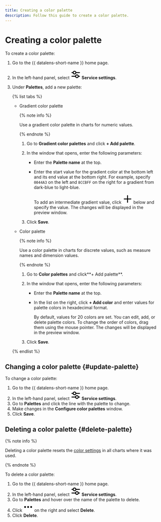 ```yaml
---
title: Creating a color palette
description: Follow this guide to create a color palette.
---
```


# Creating a color palette


To create a color palette:

1. Go to the {{ datalens-short-name }} home page.
1. In the left-hand panel, select ![image](../../../_assets/console-icons/sliders.svg) **Service settings**.
1. Under **Palettes**, add a new palette:

   {% list tabs %}

   - Gradient color palette

     {% note info %}

     Use a gradient color palette in charts for numeric values.

     {% endnote %}

     1. Go to **Gradient color palettes** and click **+ Add palette**.
     1. In the window that opens, enter the following parameters:

        * Enter the **Palette name** at the top.
        * Enter the start value for the gradient color at the bottom left and its end value at the bottom right. For example, specify `0044A3` on the left and `8CCBFF` on the right for a gradient from dark-blue to light-blue.

          To add an intermediate gradient value, click ![image](../../../_assets/console-icons/plus.svg) below and specify the value. The changes will be displayed in the preview window.

     1. Click **Save**.

   - Color palette

     {% note info %}

     Use a color palette in charts for discrete values, such as measure names and dimension values.

     {% endnote %}

     1. Go to **Color palettes** and click**+ Add palette**.
     1. In the window that opens, enter the following parameters:

        * Enter the **Palette name** at the top.
        * In the list on the right, click **+ Add color** and enter values for palette colors in hexadecimal format.

          By default, values for 20 colors are set. You can edit, add, or delete palette colors. To change the order of colors, drag them using the mouse pointer. The changes will be displayed in the preview window.

     1. Click **Save**.

   {% endlist %}

## Changing a color palette {#update-palette}

To change a color palette:

1. Go to the {{ datalens-short-name }} home page.
1. In the left-hand panel, select ![image](../../../_assets/console-icons/sliders.svg) **Service settings**.
1. Go to **Palettes** and click the line with the palette to change.
1. Make changes in the **Configure color palettes** window.
1. Click **Save**.

## Deleting a color palette {#delete-palette}

{% note info %}

Deleting a color palette resets the [color settings](../../concepts/chart/settings.md#color-settings) in all charts where it was used.

{% endnote %}

To delete a color palette:

1. Go to the {{ datalens-short-name }} home page.
1. In the left-hand panel, select ![image](../../../_assets/console-icons/sliders.svg) **Service settings**.
1. Go to **Palettes** and hover over the name of the palette to delete.
1. Click ![image](../../../_assets/console-icons/ellipsis.svg) on the right and select **Delete**.
1. Click **Delete**.
